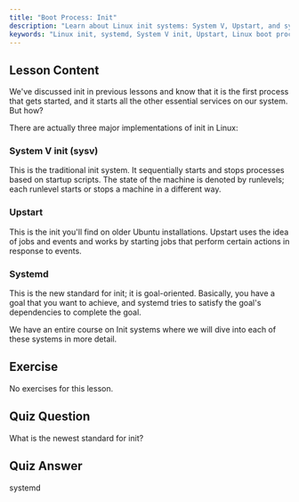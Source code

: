 ```yaml
---
title: "Boot Process: Init"
description: "Learn about Linux init systems: System V, Upstart, and systemd. Understand their roles in the boot process and how they manage services. Start your Linux journey!"
keywords: "Linux init, systemd, System V init, Upstart, Linux boot process, Linux tutorial, beginner Linux, Linux guide"
---
```


## Lesson Content

We've discussed init in previous lessons and know that it is the first process that gets started, and it starts all the other essential services on our system. But how?

There are actually three major implementations of init in Linux:

### System V init (sysv)

This is the traditional init system. It sequentially starts and stops processes based on startup scripts. The state of the machine is denoted by runlevels; each runlevel starts or stops a machine in a different way.

### Upstart

This is the init you'll find on older Ubuntu installations. Upstart uses the idea of jobs and events and works by starting jobs that perform certain actions in response to events.

### Systemd

This is the new standard for init; it is goal-oriented. Basically, you have a goal that you want to achieve, and systemd tries to satisfy the goal's dependencies to complete the goal.

We have an entire course on Init systems where we will dive into each of these systems in more detail.

## Exercise

No exercises for this lesson.

## Quiz Question

What is the newest standard for init?

## Quiz Answer

systemd
